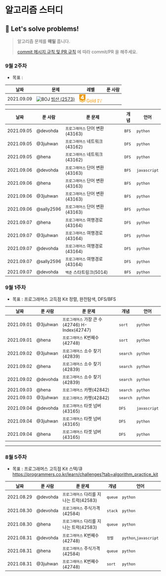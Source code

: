 # 알고리즘 스터디

## 🌻 Let's solve problems!

> 알고리즘 문제를 <b>매일</b> 풉니다.
>
> <a href="./rules for commit & pull request.md">commit 메시지 규칙 및 PR 규칙</a> 에 따라 commit/PR 을 해주세요.

### 9월 2주차
- 목표 :

|날짜|문제|레벨|푼 사람|
|---|---|---|------|
|2021.09.09|![BOJ](https://img.shields.io/static/v1?label=baekjoon&message=2573&color=blue) [빙산 (2573)](https://www.acmicpc.net/problem/2573)|<img src="./src/images/gold4.png" style="width:20px;"></img> <span style="color:#FA9500">Gold 𝖨𝚅</span>|||

|날짜|푼 사람|푼 문제|개념|언어|
|------|---|---|---|---|
|2021.09.05|@devohda|`프로그래머스` 단어 변환(43163)|`BFS`|`python`|
|2021.09.05|@3juhwan|`프로그래머스` 네트워크(43162)|`DFS`|`python`|
|2021.09.05|@hena|`프로그래머스` 네트워크(43162)|`DFS`|`python`|
|2021.09.06|@devohda|`프로그래머스` 단어 변환(43163)|`BFS`|`javascript`|
|2021.09.06|@hena|`프로그래머스` 단어 변환(43163)|`BFS`|`python`|
|2021.09.06|@3juhwan|`프로그래머스` 단어 변환(43163)|`BFS`|`python`|
|2021.09.06|@sally2596|`프로그래머스` 단어 변환(43163)|`BFS`|`python`|
|2021.09.07|@hena|`프로그래머스` 여행경로(43164)|`DFS`|`python`|
|2021.09.07|@3juhwan|`프로그래머스` 여행경로(43164)|`DFS`|`python`|
|2021.09.07|@devohda|`프로그래머스` 여행경로(43164)|`DFS`|`python`|
|2021.09.07|@sally2596|`프로그래머스` 여행경로(43164)|`DFS`|`python`|
|2021.09.07|@devohda|`백준` 스타트링크(5014)|`BFS`|`python`|


### 9월 1주차

- 목표 : 프로그래머스 고득점 Kit 정렬, 완전탐색, DFS/BFS

|날짜|푼 사람|푼 문제|개념|언어|
|------|---|---|---|---|
|2021.09.01|@3juhwan|`프로그래머스` 가장 큰 수(42746) H-Index(42747)|`sort`|`python`|
|2021.09.01|@hena|`프로그래머스` K번째수(42748)|`sort`|`python`|
|2021.09.02|@3juhwan|`프로그래머스` 소수 찾기(42839)|`search`|`python`|
|2021.09.02|@hena|`프로그래머스` 소수 찾기(42839)|`search`|`python`|
|2021.09.02|@devohda|`프로그래머스` 소수 찾기(42839)|`search`|`python`|
|2021.09.03|@hena|`프로그래머스` 카펫(42842)|`search`|`python`|
|2021.09.03|@3juhwan|`프로그래머스` 카펫(42842)|`search`|`python`|
|2021.09.04|@devohda|`프로그래머스` 타겟 넘버(43165)|`DFS`|`javascript`|
|2021.09.04|@3juhwan|`프로그래머스` 타켓 넘버(43165)|`DFS`|`python`|
|2021.09.04|@hena|`프로그래머스` 타겟 넘버(43165)|`DFS`|`python`|

---

### 8월 5주차
- 목표 : 프로그래머스 고득점 Kit 스택/큐
https://programmers.co.kr/learn/challenges?tab=algorithm_practice_kit

|날짜|푼 사람|푼 문제|개념|언어|
|------|---|---|---|---|
|2021.08.29|@devohda|`프로그래머스` 다리를 지나는 트럭(42583)|`queue`|`python`|
|2021.08.30|@devohda|`프로그래머스` 주식가격(42584)|`stack`|`python`|
|2021.08.30|@hena|`프로그래머스` 다리를 지나는 트럭(42583)|`queue`|`python`|
|2021.08.31|@devohda|`프로그래머스` K번째수(42748)|`정렬`|`python`,`javascript`|
|2021.08.31|@hena|`프로그래머스` 주식가격(42584)|`queue`|`python`|
|2021.08.31|@3juhwan|`프로그래머스` K번째수(42748)|`sort`|`python`|
